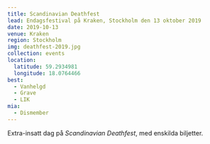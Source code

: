 ```yaml
---
title: Scandinavian Deathfest
lead: Endagsfestival på Kraken, Stockholm den 13 oktober 2019
date: 2019-10-13
venue: Kraken
region: Stockholm
img: deathfest-2019.jpg
collection: events
location:
  latitude: 59.2934981
  longitude: 18.0764466
best:
  - Vanhelgd
  - Grave
  - LIK
mia:
  - Dismember
---
```


Extra-insatt dag på _Scandinavian Deathfest_, med enskilda biljetter.
